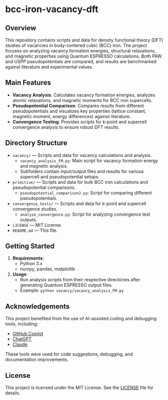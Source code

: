 # bcc-iron-vacancy-dft

## Overview

This repository contains scripts and data for density functional theory (DFT) studies of vacancies in body-centered cubic (BCC) iron. The project focuses on analyzing vacancy formation energies, structural relaxations, and magnetic properties using Quantum ESPRESSO calculations. Both PAW and USPP pseudopotentials are compared, and results are benchmarked against literature and experimental values.

## Main Features
- **Vacancy Analysis**: Calculates vacancy formation energies, analyzes atomic relaxations, and magnetic moments for BCC iron supercells.
- **Pseudopotential Comparison**: Compares results from different pseudopotentials and visualizes key properties (lattice constant, magnetic moment, energy differences) against literature.
- **Convergence Testing**: Provides scripts for k-point and supercell convergence analysis to ensure robust DFT results.

## Directory Structure
- `vacancy/` — Scripts and data for vacancy calculations and analysis.
  - `vacancy_analysis_FM.py`: Main script for vacancy formation energy and magnetic analysis.
  - Subfolders contain input/output files and results for various supercell and pseudopotential setups.
- `primitive/` — Scripts and data for bulk BCC iron calculations and pseudopotential comparisons.
  - `pseudopotential_comparison2.py`: Script for comparing different pseudopotentials.
- `convergence_tests/` — Scripts and data for k-point and supercell convergence studies.
  - `analyze_convergence.py`: Script for analyzing convergence test outputs.
- `LICENSE` — MIT License.
- `README.md` — This file.

## Getting Started

1. **Requirements**:
   - Python 3.x
   - numpy, pandas, matplotlib
2. **Usage**:
   - Run analysis scripts from their respective directories after generating Quantum ESPRESSO output files.
   - Example: `python vacancy/vacancy_analysis_FM.py`

## Acknowledgements

This project benefited from the use of AI-assisted coding and debugging tools, including:
- [GitHub Copilot](https://github.com/features/copilot)
- [ChatGPT](https://chat.openai.com/)
- [Claude](https://claude.ai/)

These tools were used for code suggestions, debugging, and documentation improvements.

## License

This project is licensed under the MIT License. See the [LICENSE](LICENSE) file for details.